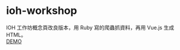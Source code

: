 # ioh-workshop
IOH 工作坊概念頁改良版本，用 Ruby 寫的爬蟲抓資料，再用 Vue.js 生成 HTML。
<br>
<a target="_blank" href=" https://weichiachang.github.io/ioh-workshop/">DEMO</a>
